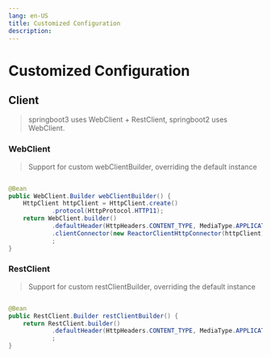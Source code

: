 ```yaml
---
lang: en-US
title: Customized Configuration
description: 
---
```


# Customized Configuration

## Client

> springboot3 uses WebClient + RestClient, springboot2 uses WebClient.

### WebClient

> Support for custom webClientBuilder, overriding the default instance

```java

@Bean
public WebClient.Builder webClientBuilder() {
    HttpClient httpClient = HttpClient.create()
            .protocol(HttpProtocol.HTTP11);
    return WebClient.builder()
            .defaultHeader(HttpHeaders.CONTENT_TYPE, MediaType.APPLICATION_JSON_VALUE)
            .clientConnector(new ReactorClientHttpConnector(httpClient))
            ;
}
```

### RestClient

> Support for custom restClientBuilder, overriding the default instance

```java

@Bean
public RestClient.Builder restClientBuilder() {
    return RestClient.builder()
            .defaultHeader(HttpHeaders.CONTENT_TYPE, MediaType.APPLICATION_JSON_VALUE)
            ;
}
```
